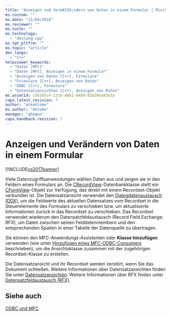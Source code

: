 ```yaml
---
title: "Anzeigen und Ver&#228;ndern von Daten in einem Formular | Microsoft Docs"
ms.custom: ""
ms.date: "11/04/2016"
ms.reviewer: ""
ms.suite: ""
ms.technology: 
  - "devlang-cpp"
ms.tgt_pltfrm: ""
ms.topic: "article"
dev_langs: 
  - "C++"
helpviewer_keywords: 
  - "Daten [MFC]"
  - "Daten [MFC], Anzeigen in einem Formular"
  - "Anzeigen von Daten [C++], Formulare"
  - "Formulare [C++], Anzeigen von Daten"
  - "ODBC [C++], Formulare"
  - "Datensatzansichten [C++], Anzeigen von Daten"
ms.assetid: c56185c4-12cb-40b1-b499-02b29ea83e3a
caps.latest.revision: 7
author: "mikeblome"
ms.author: "mblome"
manager: "ghogen"
caps.handback.revision: 7
---
```

# Anzeigen und Ver&#228;ndern von Daten in einem Formular
[!INCLUDE[vs2017banner](../../assembler/inline/includes/vs2017banner.md)]

Viele Datenzugriffsanwendungen wählen Daten aus und zeigen sie in den Feldern eines Formulars an.  Die [CRecordView](../../mfc/reference/crecordview-class.md)\-Datenbankklasse stellt ein [CFormView](../../mfc/reference/cformview-class.md)\-Objekt zur Verfügung, das direkt mit einem Recordset\-Objekt verbunden ist.  Die Datensatzansicht verwendet den [Dialogdatenaustausch \(DDX\)](../../mfc/dialog-data-exchange-and-validation.md), um die Feldwerte des aktuellen Datensatzes vom Recordset in die Steuerelemente des Formulars zu verschieben bzw. um aktualisierte Informationen zurück in das Recordset zu verschieben.  Das Recordset verwendet wiederum den Datensatzfeldaustausch \(Record Field Exchange; RFX\), um Daten zwischen seinen Felddatenmembern und den entsprechenden Spalten in einer Tabelle der Datenquelle zu übertragen.  
  
 Sie können den MFC\-Anwendungs\-Assistenten oder **Klasse hinzufügen** verwenden \(wie unter [Hinzufügen eines MFC\-ODBC\-Consumers](../../mfc/reference/adding-an-mfc-odbc-consumer.md) beschrieben\), um die Ansichtsklasse zusammen mit der zugehörigen Recordset\-Klasse zu erstellen.  
  
 Die Datensatzansicht und ihr Recordset werden zerstört, wenn Sie das Dokument schließen.  Weitere Informationen über Datensatzansichten finden Sie unter [Datensatzansichten](../../data/record-views-mfc-data-access.md).  Weitere Informationen über RFX finden unter [Datensatzfeldaustausch \(RFX\)](../../data/odbc/record-field-exchange-rfx.md).  
  
## Siehe auch  
 [ODBC und MFC](../../data/odbc/odbc-and-mfc.md)